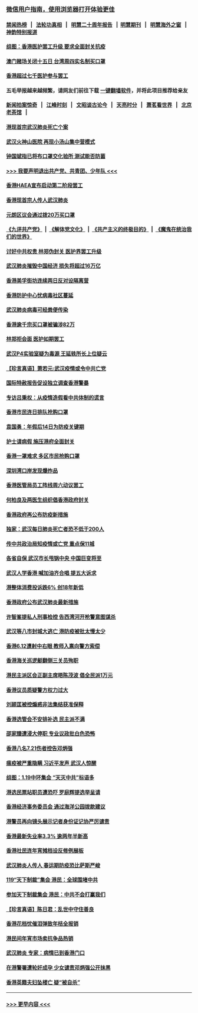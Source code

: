 ### [微信用户指南，使用浏览器打开体验更佳](https://github.com/gfw-breaker/banned-news1/blob/master/indexes/wechat-guide.md?t=0)
#### [禁闻热榜](热点新闻.md?t=0)  &nbsp;&nbsp;|&nbsp;&nbsp; [法轮功真相](https://github.com/gfw-breaker/truth/blob/master/README.md?t=0) &nbsp;&nbsp;|&nbsp;&nbsp; [明慧二十周年报告](https://github.com/gfw-breaker/mh-reports/blob/master/README.md?t=0) &nbsp;&nbsp;|&nbsp;&nbsp;[明慧期刊](https://github.com/gfw-breaker/mh-qikan) &nbsp;&nbsp;|&nbsp;&nbsp; [明慧海外之窗](https://github.com/gfw-breaker/mh-news/blob/master/README.md?t=0) &nbsp;&nbsp;|&nbsp;&nbsp; [神韵特别报道](https://github.com/gfw-breaker/mh-news/blob/master/shenyun.md?t=0)
#### [组图：香港医护罢工升级 要求全面封关抗疫](../pages/nsc415/n11844107.md?t=02060602) 
#### [澳门赌场关闭十五日 台湾周四实名制买口罩](../pages/nsc415/n11845083.md?t=02060602) 
#### [香港超过七千医护参与罢工](../pages/nsc415/n11845051.md?t=02060602) 
#### 五毛举报越来越频繁，请网友们前往下载 [一键翻墙软件](https://github.com/gfw-breaker/ssr-accounts)，并将此项目推荐给亲友
#### [新闻拍案惊奇](https://github.com/gfw-breaker/banned-news1/blob/master/pages/link4.md) &nbsp;&nbsp;|&nbsp;&nbsp; [江峰时刻](https://github.com/gfw-breaker/banned-news1/blob/master/pages/link4.md) &nbsp;&nbsp;|&nbsp;&nbsp; [文昭谈古论今](https://github.com/gfw-breaker/banned-news1/blob/master/pages/link4.md) &nbsp;&nbsp;|&nbsp;&nbsp; [天亮时分](https://github.com/gfw-breaker/banned-news1/blob/master/pages/link4.md) &nbsp;&nbsp;|&nbsp;&nbsp; [萧茗看世界](https://github.com/gfw-breaker/banned-news1/blob/master/pages/link4.md) &nbsp;&nbsp;|&nbsp;&nbsp; [北京老茶馆](https://github.com/gfw-breaker/banned-news1/blob/master/pages/link4.md) &nbsp;&nbsp;|&nbsp;&nbsp; 
#### [港现首宗武汉肺炎死亡个案](../pages/nsc415/n11844998.md?t=02060602) 
#### [武汉火神山医院 再现小汤山集中营模式](../pages/nsc415/n11844763.md?t=02060602) 
#### [钟国斌指已将布口罩交化验所 测试能否防菌](../pages/nsc415/n11842783.md?t=02060602) 
#### [>>> 我要声明退出共产党、共青团、少年队 <<<](https://github.com/begood0513/goodnews/blob/master/quit/letter.md) 
#### [香港HAEA宣布启动第二阶段罢工](../pages/nsc415/n11842723.md?t=02060602) 
#### [香港现首宗人传人武汉肺炎](../pages/nsc415/n11842766.md?t=02060602) 
#### [元朗区议会通过拨20万买口罩](../pages/nsc415/n11842754.md?t=02060602) 
#### [《九评共产党》](https://github.com/begood0513/9ping.md/blob/master/README.md) &nbsp;|&nbsp; [《解体党文化》](../../../../jtdwh.md/blob/master/README.md)  &nbsp;|&nbsp; [《共产主义的终极目的》](../../../../gczydzjmd.md/blob/master/README.md) &nbsp;|&nbsp; [《魔鬼在统治我们的世界》](../../../../mgztzwmdsj.md/blob/master/README.md) 
#### [讨好中共权贵 林郑伪封关 医护界罢工升级](../pages/nsc415/n11842359.md?t=02060602) 
#### [武汉肺炎摧毁中国经济 损失将超过16万亿](../pages/nsc415/n11839723.md?t=02060602) 
#### [香港美孚街坊连续两日反对设隔离营](../pages/nsc415/n11839962.md?t=02060602) 
#### [香港防护中心忧病毒社区蔓延](../pages/nsc415/n11839933.md?t=02060602) 
#### [武汉肺炎病毒可经粪便传染](../pages/nsc415/n11839939.md?t=02060602) 
#### [香港逾千宗买口罩被骗涉82万](../pages/nsc415/n11839914.md?t=02060602) 
#### [林郑拒会面 医护如期罢工](../pages/nsc415/n11839892.md?t=02060602) 
#### [武汉P4实验室疑为毒源 王延轶所长上位疑云](../pages/nsc415/n11835543.md?t=02060602) 
#### [【珍言真语】萧若元:武汉疫情或令中共亡党](../pages/nsc415/n11829394.md?t=02060602) 
#### [国际特赦报告促设独立调查香港警暴](../pages/nsc415/n11833845.md?t=02060602) 
#### [专访吕秉权：从疫情造假看中共体制的谎言](../pages/nsc415/n11833813.md?t=02060602) 
#### [香港市民连日排队抢购口罩](../pages/nsc415/n11833794.md?t=02060602) 
#### [袁国勇：年假后14日为防疫关键期](../pages/nsc415/n11831088.md?t=02060602) 
#### [护士请病假 施压港府全面封关](../pages/nsc415/n11831030.md?t=02060602) 
#### [香港一罩难求 多区市民抢购口罩](../pages/nsc415/n11831002.md?t=02060602) 
#### [深圳湾口岸发现爆炸品](../pages/nsc415/n11828802.md?t=02060602) 
#### [香港医管局员工阵线周六动议罢工](../pages/nsc415/n11828762.md?t=02060602) 
#### [何柏良及两医生组织倡香港政府封关](../pages/nsc415/n11828749.md?t=02060602) 
#### [香港政府再公布防疫新措施](../pages/nsc415/n11828716.md?t=02060602) 
#### [独家：武汉每日肺炎死亡者恐不低于200人](../pages/nsc415/n11828240.md?t=02060602) 
#### [传中共政治局知疫情或亡党 重点保11城](../pages/nsc415/n11828145.md?t=02060602) 
#### [各省自保 武汉市长甩锅中央 中国巨变将至](../pages/nsc415/n11828021.md?t=02060602) 
#### [武汉人学香港 喊加油齐合唱 提五大诉求](../pages/nsc415/n11827046.md?t=02060602) 
#### [港整体消费投诉跌6% 创18年新低](../pages/nsc415/n11817280.md?t=02060602) 
#### [香港政府公布武汉肺炎最新措施](../pages/nsc415/n11817152.md?t=02060602) 
#### [许智峯提私人刑事检控 告西湾河开枪警意图谋杀](../pages/nsc415/n11817132.md?t=02060602) 
#### [武汉等八市封城大逃亡 港防疫被批太慢太少](../pages/nsc415/n11817058.md?t=02060602) 
#### [香港6.12遭射中右眼 教师入禀向警方索偿](../pages/nsc415/n11814678.md?t=02060602) 
#### [香港海关巡逻艇翻侧三关员殉职](../pages/nsc415/n11814604.md?t=02060602) 
#### [港民主派区会正副主席晤陈茂波 倡全民派1万元](../pages/nsc415/n11814582.md?t=02060602) 
#### [香港议员质疑警方权力过大](../pages/nsc415/n11814560.md?t=02060602) 
#### [刘颕匡被控煽惑非法集结获准保释](../pages/nsc415/n11811727.md?t=02060602) 
#### [香港选管会不安排补选 民主派不满](../pages/nsc415/n11811691.md?t=02060602) 
#### [邵家臻遭浸大停职 专业议政批白色恐怖](../pages/nsc415/n11811670.md?t=02060602) 
#### [香港八名7.21伤者控告邓炳强](../pages/nsc415/n11811623.md?t=02060602) 
#### [瘟疫被严重隐瞒 习近平发声 武汉人惊醒](../pages/nsc415/n11811186.md?t=02060602) 
#### [组图：1.19中环集会 “天灭中共”标语多](../pages/nsc415/n11809514.md?t=02060602) 
#### [港选民票站职员遭恐吓 罗庭辉提选举呈请](../pages/nsc415/n11808914.md?t=02060602) 
#### [香港经济事务委员会 通过海洋公园拨款建议](../pages/nsc415/n11808906.md?t=02060602) 
#### [港警员再向镜头展示记者身份证记协严厉谴责](../pages/nsc415/n11808888.md?t=02060602) 
#### [香港最新失业率3.3% 逾两年半新高](../pages/nsc415/n11808887.md?t=02060602) 
#### [香港社民连年宵摊档设反修例展板](../pages/nsc415/n11808857.md?t=02060602) 
#### [武汉肺炎人传人 春运期防疫恐比萨斯严峻](../pages/nsc415/n11808739.md?t=02060602) 
#### [119“天下制裁”集会 港民：全球围堵中共](../pages/nsc415/n11806318.md?t=02060602) 
#### [参加天下制裁集会 港民：中共不会打赢我们](../pages/nsc415/n11806596.md?t=02060602) 
#### [【珍言真语】陈日君：乱世中守住善良](../pages/nsc415/n11806247.md?t=02060602) 
#### [香港花档忧催泪弹致年桔全报销](../pages/nsc415/n11806130.md?t=02060602) 
#### [港民间年宵市场卖抗争品热销](../pages/nsc415/n11806073.md?t=02060602) 
#### [武汉肺炎 专家：病情已到香港门口](../pages/nsc415/n11806020.md?t=02060602) 
#### [在港警署遭轮奸成孕 少女谴责邓炳强公开抹黑](../pages/nsc415/n11805981.md?t=02060602) 
#### [香港英籍夫妇坠楼亡 疑“被自杀”](../pages/nsc415/n11805937.md?t=02060602) 

----
#### [ >>> 更早内容 <<< ](../indexes/nsc415-earlier.md)
